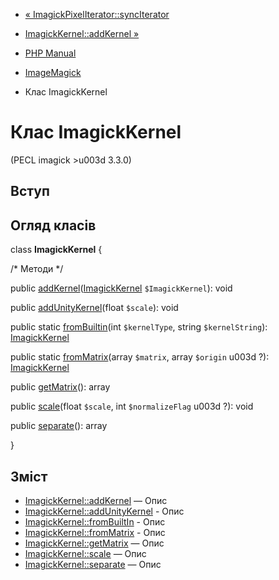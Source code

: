 - [«
ImagickPixelIterator::syncIterator](imagickpixeliterator.synciterator.md)
- [ImagickKernel::addKernel »](imagickkernel.addkernel.md)

- [PHP Manual](index.md)
- [ImageMagick](book.imagick.md)
- Клас ImagickKernel

# Клас ImagickKernel

(PECL imagick \>u003d 3.3.0)

## Вступ

## Огляд класів

class **ImagickKernel** {

/\* Методи \*/

public
[addKernel](imagickkernel.addkernel.md)([ImagickKernel](class.imagickkernel.md)
`$ImagickKernel`): void

public [addUnityKernel](imagickkernel.addunitykernel.md)(float
`$scale`): void

public static [fromBuiltin](imagickkernel.frombuiltin.md)(int
`$kernelType`, string `$kernelString`):
[ImagickKernel](class.imagickkernel.md)

public static [fromMatrix](imagickkernel.frommatrix.md)(array
`$matrix`, array `$origin` u003d ?):
[ImagickKernel](class.imagickkernel.md)

public [getMatrix](imagickkernel.getmatrix.md)(): array

public [scale](imagickkernel.scale.md)(float `$scale`, int
`$normalizeFlag` u003d ?): void

public [separate](imagickkernel.separate.md)(): array

}

## Зміст

- [ImagickKernel::addKernel](imagickkernel.addkernel.md) — Опис
- [ImagickKernel::addUnityKernel](imagickkernel.addunitykernel.md) -
Опис
- [ImagickKernel::fromBuiltIn](imagickkernel.frombuiltin.md) -
Опис
- [ImagickKernel::fromMatrix](imagickkernel.frommatrix.md) -
Опис
- [ImagickKernel::getMatrix](imagickkernel.getmatrix.md) — Опис
- [ImagickKernel::scale](imagickkernel.scale.md) — Опис
- [ImagickKernel::separate](imagickkernel.separate.md) — Опис
